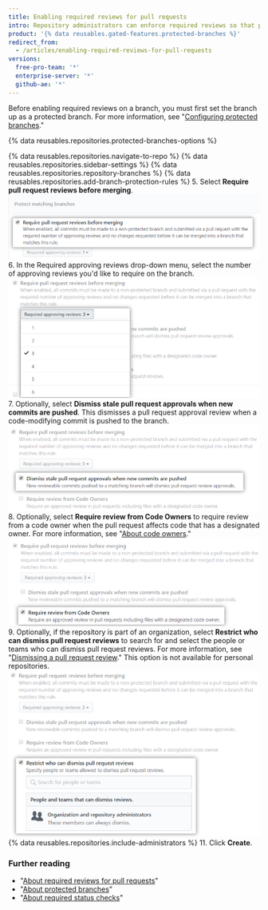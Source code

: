 ```yaml
---
title: Enabling required reviews for pull requests
intro: Repository administrators can enforce required reviews so that pull requests must have a specific number of approving reviews before they are merged.
product: '{% data reusables.gated-features.protected-branches %}'
redirect_from:
  - /articles/enabling-required-reviews-for-pull-requests
versions:
  free-pro-team: '*'
  enterprise-server: '*'
  github-ae: '*'
---
```


Before enabling required reviews on a branch, you must first set the branch up as a protected branch. For more information, see "[Configuring protected branches](/github/administering-a-repository/configuring-protected-branches)."

{% data reusables.repositories.protected-branches-options %}

{% data reusables.repositories.navigate-to-repo %}
{% data reusables.repositories.sidebar-settings %}
{% data reusables.repositories.repository-branches %}
{% data reusables.repositories.add-branch-protection-rules %}
5. Select **Require pull request reviews before merging**.
![Pull request review restriction checkbox](/assets/images/help/repository/PR-reviews-required.png)
6. In the Required approving reviews drop-down menu, select the number of approving reviews you'd like to require on the branch.
![Drop-down menu to select number of required review approvals](/assets/images/help/repository/number-of-required-review-approvals.png)
7. Optionally, select **Dismiss stale pull request approvals when new commits are pushed**. This dismisses a pull request approval review when a code-modifying commit is pushed to the branch.
![Dismiss stale pull request approvals when new commits are pushed checkbox](/assets/images/help/repository/PR-reviews-required-dismiss-stale.png)
8. Optionally, select **Require review from Code Owners** to require review from a code owner when the pull request affects code that has a designated owner. For more information, see "[About code owners](/github/creating-cloning-and-archiving-repositories/about-code-owners)."
![Require review from code owners](/assets/images/help/repository/PR-review-required-code-owner.png)
9. Optionally, if the repository is part of an organization, select **Restrict who can dismiss pull request reviews** to search for and select the people or teams who can dismiss pull request reviews. For more information, see "[Dismissing a pull request review](/github/collaborating-with-issues-and-pull-requests/dismissing-a-pull-request-review)." This option is not available for personal repositories.
![Restrict who can dismiss pull request reviews checkbox](/assets/images/help/repository/PR-review-required-dismissals.png)
{% data reusables.repositories.include-administrators %}
11. Click **Create**.

### Further reading

- "[About required reviews for pull requests](/github/administering-a-repository/about-required-reviews-for-pull-requests)"
- "[About protected branches](/github/administering-a-repository/about-protected-branches)"
- "[About required status checks](/github/administering-a-repository/about-required-status-checks)"
